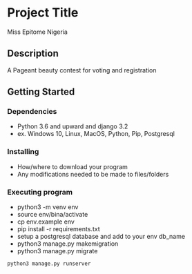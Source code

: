 # Project Title

Miss Epitome Nigeria

## Description

A Pageant beauty contest for voting and registration

## Getting Started

### Dependencies

* Python 3.6 and upward and django 3.2
* ex. Windows 10, Linux, MacOS, Python, Pip, Postgresql

### Installing

* How/where to download your program
* Any modifications needed to be made to files/folders

### Executing program

* python3 -m venv env
* source env/bina/activate
* cp env.example env
* pip install -r requirements.txt
* setup a postgresql database and add to your env db_name
* python3 manage.py makemigration
* python3 manage.py migrate

```
python3 manage.py runserver
```

